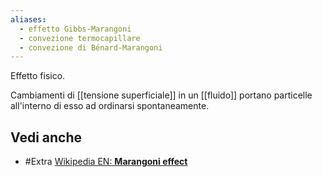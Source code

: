 ```yaml
---
aliases:
  - effetto Gibbs-Marangoni
  - convezione termocapillare
  - convezione di Bénard-Marangoni
---
```


Effetto fisico.

Cambiamenti di [[tensione superficiale]] in un [[fluido]] portano particelle all'interno di esso ad ordinarsi spontaneamente.

## Vedi anche

- #Extra [Wikipedia EN: **Marangoni effect**](https://en.wikipedia.org/wiki/Marangoni_effect)
